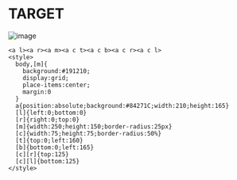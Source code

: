 # TARGET

![image](https://github.com/user-attachments/assets/44f3deaf-24ca-4225-85bd-4db5721c7eec)

```
<a l><a r><a m><a c t><a c b><a c r><a c l>
<style>
  body,[m]{
    background:#191210;
    display:grid;
    place-items:center;
    margin:0
  }
  a{position:absolute;background:#84271C;width:210;height:165}
  [l]{left:0;bottom:0}
  [r]{right:0;top:0}
  [m]{width:250;height:150;border-radius:25px}
  [c]{width:75;height:75;border-radius:50%}
  [t]{top:0;left:160}
  [b]{bottom:0;left:165}
  [c][r]{top:125}
  [c][l]{bottom:125}
</style>
```
